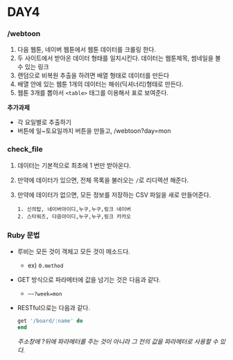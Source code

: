 # DAY4

### /webtoon

1. 다음 웹툰, 네이버 웹툰에서 웹툰 데이터를 크롤링 한다.
2. 두 사이트에서 받아온 데이터 형태를 일치시킨다. 데이터는 웹툰제목, 썸네일을 볼 수 있는 링크
3. 랜덤으로 비복원 추출을 하려면 배열 형태로 데이터를 만든다
4. 배열 안에 있는 웹툰 1개의 데이터는 해쉬(딕셔너리)형태로 만든다.
5. 웹툰 3개를 뽑아서 `<table>` 태그를 이용해서 표로 보여준다.



**추가과제**

* 각 요일별로 추출하기
* 버튼에 일~토요일까지 버튼을 만들고,  /webtoon?day=mon



### check_file

1. 데이터는 기본적으로 최초에 1 번만 받아온다.

2. 만약에 데이터가 있으면, 전체 목록을 불러오는 `/`로 리디렉션 해준다.

3. 만약에 데이터가 없으면, 모든 정보를 저장하는 CSV 파일을 새로 만들어준다.

   ```csv
   1. 신의탑, 네이버아이디,누구,누구,링크 네이버
   2. 스타워즈, 다음아이디,누구,누구,링크 카카오
   ```

   

   



### Ruby 문법

* 루비는 모든 것이 객체고 모든 것이 메소드다.

  * ex) `0.method` 

* GET 방식으로 파라메터에 값을 넘기는 것은 다음과 같다.

  * `~~?week=mon`

* RESTful으로는 다음과 같다.

  ```ruby
  get '/board/:name' do    
  end
  ```

   *주소창에 ?뒤에 파라메터를 주는 것이 아니라 그 전의 값을 파라메터로 사용할 수 있다.*